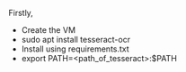 Firstly,
- Create the VM
- sudo apt install tesseract-ocr
- Install using requirements.txt
- export PATH=<path_of_tesseract>:$PATH